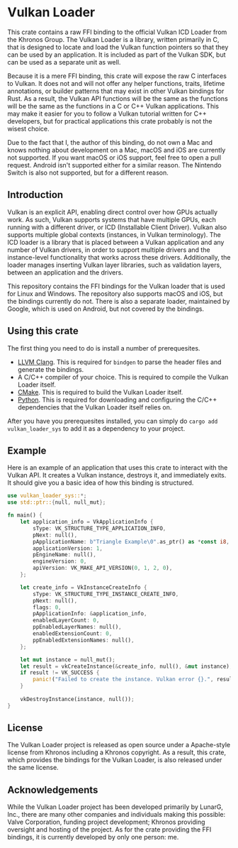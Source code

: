 # Vulkan Loader

This crate contains a raw FFI binding to the official Vulkan ICD Loader from the Khronos Group. The Vulkan Loader is a library, written primarily in C, that is designed to locate and load the Vulkan function pointers so that they can be used by an application. It is included as part of the Vulkan SDK, but can be used as a separate unit as well.

Because it is a mere FFI binding, this crate will expose the raw C interfaces to Vulkan. It does not and will not offer any helper functions, traits, lifetime annotations, or builder patterns that may exist in other Vulkan bindings for Rust. As a result, the Vulkan API functions will be the same as the functions will be the same as the functions in a C or C++ Vulkan applications. This may make it easier for you to follow a Vulkan tutorial written for C++ developers, but for practical applications this crate probably is not the wisest choice.

Due to the fact that I, the author of this binding, do not own a Mac and knows nothing about development on a Mac, macOS and iOS are currently not supported. If you want macOS or iOS support, feel free to open a pull request. Android isn't supported either for a similar reason. The Nintendo Switch is also not supported, but for a different reason.

## Introduction

Vulkan is an explicit API, enabling direct control over how GPUs actually work. As such, Vulkan supports systems that have multiple GPUs, each running with a different driver, or ICD (Installable Client Driver). Vulkan also supports multiple global contexts (instances, in Vulkan terminology). The ICD loader is a library that is placed between a Vulkan application and any number of Vulkan drivers, in order to support multiple drivers and the instance-level functionality that works across these drivers. Additionally, the loader manages inserting Vulkan layer libraries, such as validation layers, between an application and the drivers.

This repository contains the FFI bindings for the Vulkan loader that is used for Linux and Windows. The repository also supports macOS and iOS, but the bindings currently do not. There is also a separate loader, maintained by Google, which is used on Android, but not covered by the bindings.

## Using this crate

The first thing you need to do is install a number of prerequesites.

- [LLVM Clang](https://clang.llvm.org/). This is required for `bindgen` to parse the header files and generate the bindings.
- A C/C++ compiler of your choice. This is required to compile the Vulkan Loader itself.
- [CMake](https://cmake.org). This is required to build the Vulkan Loader itself.
- [Python](https://python.org). This is required for downloading and configuring the C/C++ dependencies that the Vulkan Loader itself relies on.

After you have you prerequesites installed, you can simply do `cargo add vulkan_loader_sys` to add it as a dependency to your project.

## Example

Here is an example of an application that uses this crate to interact with the Vulkan API. It creates a Vulkan instance, destroys it, and immediately exits. It should give you a basic idea of how this binding is structured.

```rust
use vulkan_loader_sys::*;
use std::ptr::{null, null_mut};

fn main() {
    let application_info = VkApplicationInfo {
        sType: VK_STRUCTURE_TYPE_APPLICATION_INFO,
        pNext: null(),
        pApplicationName: b"Triangle Example\0".as_ptr() as *const i8,
        applicationVersion: 1,
        pEngineName: null(),
        engineVersion: 0,
        apiVersion: VK_MAKE_API_VERSION(0, 1, 2, 0),
    };

    let create_info = VkInstanceCreateInfo {
        sType: VK_STRUCTURE_TYPE_INSTANCE_CREATE_INFO,
        pNext: null(),
        flags: 0,
        pApplicationInfo: &application_info,
        enabledLayerCount: 0,
        ppEnabledLayerNames: null(),
        enabledExtensionCount: 0,
        ppEnabledExtensionNames: null(),
    };

    let mut instance = null_mut();
    let result = vkCreateInstance(&create_info, null(), &mut instance);
    if result != VK_SUCCESS {
        panic!("Failed to create the instance. Vulkan error {}.", result);
    }
    
    vkDestroyInstance(instance, null());
}
```

## License

The Vulkan Loader project is released as open source under a Apache-style license from Khronos including a Khronos copyright. As a result, this crate, which provides the bindings for the Vulkan Loader, is also released under the same license.

## Acknowledgements

While the Vulkan Loader project has been developed primarily by LunarG, Inc., there are many other companies and individuals making this possible: Valve Corporation, funding project development; Khronos providing oversight and hosting of the project. As for the crate providing the FFI bindings, it is currently developed by only one person: me.
